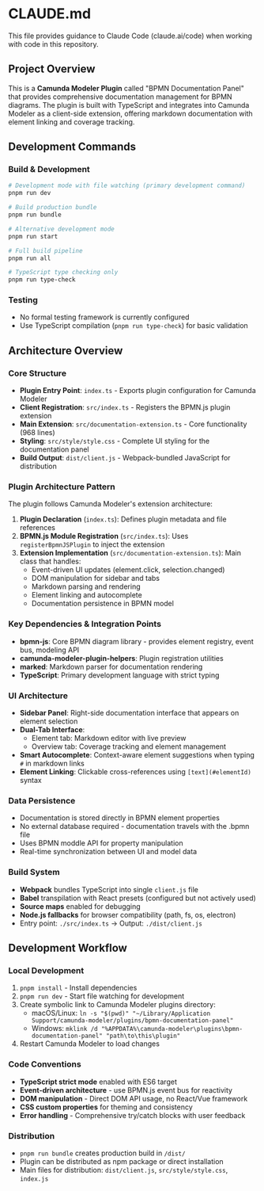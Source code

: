 # CLAUDE.md

This file provides guidance to Claude Code (claude.ai/code) when working with code in this repository.

## Project Overview

This is a **Camunda Modeler Plugin** called "BPMN Documentation Panel" that provides comprehensive documentation management for BPMN diagrams. The plugin is built with TypeScript and integrates into Camunda Modeler as a client-side extension, offering markdown documentation with element linking and coverage tracking.

## Development Commands

### Build & Development

```bash
# Development mode with file watching (primary development command)
pnpm run dev

# Build production bundle
pnpm run bundle

# Alternative development mode
pnpm run start

# Full build pipeline
pnpm run all

# TypeScript type checking only
pnpm run type-check
```

### Testing

- No formal testing framework is currently configured
- Use TypeScript compilation (`pnpm run type-check`) for basic validation

## Architecture Overview

### Core Structure

- **Plugin Entry Point**: `index.ts` - Exports plugin configuration for Camunda Modeler
- **Client Registration**: `src/index.ts` - Registers the BPMN.js plugin extension
- **Main Extension**: `src/documentation-extension.ts` - Core functionality (968 lines)
- **Styling**: `src/style/style.css` - Complete UI styling for the documentation panel
- **Build Output**: `dist/client.js` - Webpack-bundled JavaScript for distribution

### Plugin Architecture Pattern

The plugin follows Camunda Modeler's extension architecture:

1. **Plugin Declaration** (`index.ts`): Defines plugin metadata and file references
2. **BPMN.js Module Registration** (`src/index.ts`): Uses `registerBpmnJSPlugin` to inject the extension
3. **Extension Implementation** (`src/documentation-extension.ts`): Main class that handles:
   - Event-driven UI updates (element.click, selection.changed)
   - DOM manipulation for sidebar and tabs
   - Markdown parsing and rendering
   - Element linking and autocomplete
   - Documentation persistence in BPMN model

### Key Dependencies & Integration Points

- **bpmn-js**: Core BPMN diagram library - provides element registry, event bus, modeling API
- **camunda-modeler-plugin-helpers**: Plugin registration utilities
- **marked**: Markdown parser for documentation rendering
- **TypeScript**: Primary development language with strict typing

### UI Architecture

- **Sidebar Panel**: Right-side documentation interface that appears on element selection
- **Dual-Tab Interface**:
  - Element tab: Markdown editor with live preview
  - Overview tab: Coverage tracking and element management
- **Smart Autocomplete**: Context-aware element suggestions when typing `#` in markdown links
- **Element Linking**: Clickable cross-references using `[text](#elementId)` syntax

### Data Persistence

- Documentation is stored directly in BPMN element properties
- No external database required - documentation travels with the .bpmn file
- Uses BPMN moddle API for property manipulation
- Real-time synchronization between UI and model data

### Build System

- **Webpack** bundles TypeScript into single `client.js` file
- **Babel** transpilation with React presets (configured but not actively used)
- **Source maps** enabled for debugging
- **Node.js fallbacks** for browser compatibility (path, fs, os, electron)
- Entry point: `./src/index.ts` → Output: `./dist/client.js`

## Development Workflow

### Local Development

1. `pnpm install` - Install dependencies
2. `pnpm run dev` - Start file watching for development
3. Create symbolic link to Camunda Modeler plugins directory:
   - macOS/Linux: `ln -s "$(pwd)" "~/Library/Application Support/camunda-modeler/plugins/bpmn-documentation-panel"`
   - Windows: `mklink /d "%APPDATA%\camunda-modeler\plugins\bpmn-documentation-panel" "path\to\this\plugin"`
4. Restart Camunda Modeler to load changes

### Code Conventions

- **TypeScript strict mode** enabled with ES6 target
- **Event-driven architecture** - use BPMN.js event bus for reactivity
- **DOM manipulation** - Direct DOM API usage, no React/Vue framework
- **CSS custom properties** for theming and consistency
- **Error handling** - Comprehensive try/catch blocks with user feedback

### Distribution

- `pnpm run bundle` creates production build in `/dist/`
- Plugin can be distributed as npm package or direct installation
- Main files for distribution: `dist/client.js`, `src/style/style.css`, `index.js`
